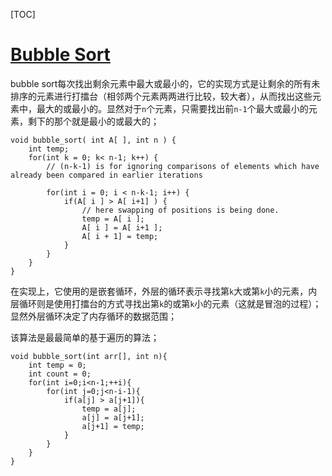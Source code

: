 [TOC]

# [Bubble Sort](https://www.hackerearth.com/zh/practice/algorithms/sorting/bubble-sort/tutorial/)


bubble sort每次找出剩余元素中最大或最小的，它的实现方式是让剩余的所有未排序的元素进行打擂台（相邻两个元素两两进行比较，较大者），从而找出这些元素中，最大的或最小的。显然对于`n`个元素，只需要找出前`n-1`个最大或最小的元素，剩下的那个就是最小的或最大的；

```
void bubble_sort( int A[ ], int n ) {
    int temp;
    for(int k = 0; k< n-1; k++) {
        // (n-k-1) is for ignoring comparisons of elements which have already been compared in earlier iterations

        for(int i = 0; i < n-k-1; i++) {
            if(A[ i ] > A[ i+1] ) {
                // here swapping of positions is being done.
                temp = A[ i ];
                A[ i ] = A[ i+1 ];
                A[ i + 1] = temp;
            }
        }
    }
}
```
在实现上，它使用的是嵌套循环，外层的循环表示寻找第`k`大或第`k`小的元素，内层循环则是使用打擂台的方式寻找出第`k`的或第`k`小的元素（这就是冒泡的过程）；显然外层循环决定了内存循环的数据范围；

该算法是最最简单的基于遍历的算法；
```
void bubble_sort(int arr[], int n){
    int temp = 0;
    int count = 0;
    for(int i=0;i<n-1;++i){
        for(int j=0;j<n-i-1){
            if(a[j] > a[j+1]){
                temp = a[j];
                a[j] = a[j+1];
                a[j+1] = temp;
            }
        }
    }
}
```
